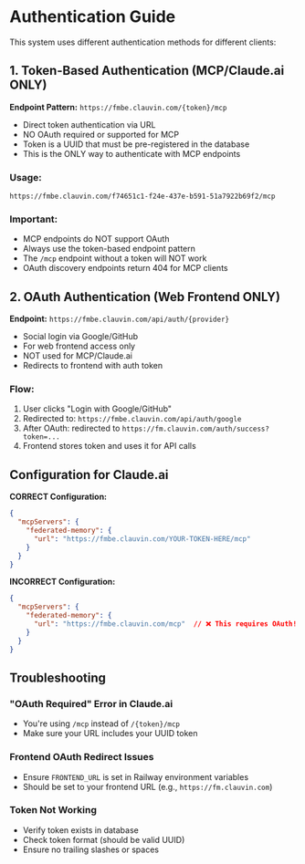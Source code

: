 # Authentication Guide

This system uses different authentication methods for different clients:

## 1. Token-Based Authentication (MCP/Claude.ai ONLY)

**Endpoint Pattern:** `https://fmbe.clauvin.com/{token}/mcp`

- Direct token authentication via URL
- NO OAuth required or supported for MCP
- Token is a UUID that must be pre-registered in the database
- This is the ONLY way to authenticate with MCP endpoints

### Usage:
```
https://fmbe.clauvin.com/f74651c1-f24e-437e-b591-51a7922b69f2/mcp
```

### Important:
- MCP endpoints do NOT support OAuth
- Always use the token-based endpoint pattern
- The `/mcp` endpoint without a token will NOT work
- OAuth discovery endpoints return 404 for MCP clients

## 2. OAuth Authentication (Web Frontend ONLY)

**Endpoint:** `https://fmbe.clauvin.com/api/auth/{provider}`

- Social login via Google/GitHub  
- For web frontend access only
- NOT used for MCP/Claude.ai
- Redirects to frontend with auth token

### Flow:
1. User clicks "Login with Google/GitHub"
2. Redirected to: `https://fmbe.clauvin.com/api/auth/google`
3. After OAuth: redirected to `https://fm.clauvin.com/auth/success?token=...`
4. Frontend stores token and uses it for API calls

## Configuration for Claude.ai

**CORRECT Configuration:**
```json
{
  "mcpServers": {
    "federated-memory": {
      "url": "https://fmbe.clauvin.com/YOUR-TOKEN-HERE/mcp"
    }
  }
}
```

**INCORRECT Configuration:**
```json
{
  "mcpServers": {
    "federated-memory": {
      "url": "https://fmbe.clauvin.com/mcp"  // ❌ This requires OAuth!
    }
  }
}
```

## Troubleshooting

### "OAuth Required" Error in Claude.ai
- You're using `/mcp` instead of `/{token}/mcp`
- Make sure your URL includes your UUID token

### Frontend OAuth Redirect Issues
- Ensure `FRONTEND_URL` is set in Railway environment variables
- Should be set to your frontend URL (e.g., `https://fm.clauvin.com`)

### Token Not Working
- Verify token exists in database
- Check token format (should be valid UUID)
- Ensure no trailing slashes or spaces